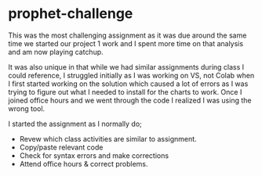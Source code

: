 # prophet-challenge
This was the most challenging assignment as it was due around the same time we started our project 1 work and I spent more time on that analysis and am now playing catchup. 

It was also unique in that while we had similar assignments during class I could reference, I struggled initially as I was working on VS, not Colab when I first started working on the solution which caused a lot of errors as I was trying to figure out what I needed to install for the charts to work. Once I joined office hours and we went through the code I realized I was using the wrong tool. 

I started the assignment as I normally do;
- Revew which class activities are similar to assignment.
- Copy/paste relevant code
- Check for syntax errors and make corrections
- Attend office hours & correct problems.